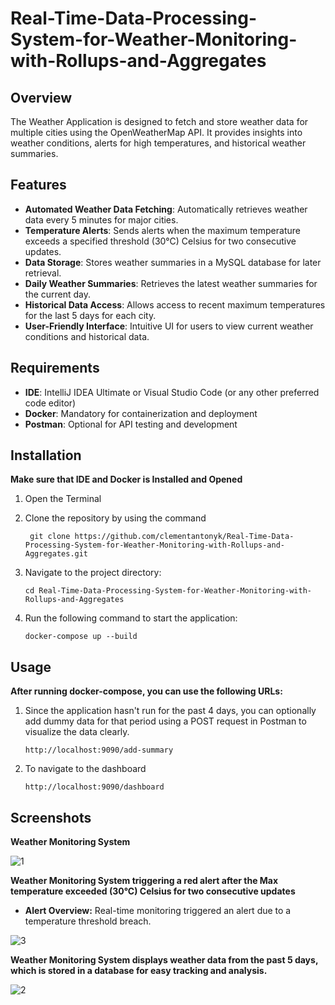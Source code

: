 
# Real-Time-Data-Processing-System-for-Weather-Monitoring-with-Rollups-and-Aggregates

## Overview
The Weather Application is designed to fetch and store weather data for multiple cities using the OpenWeatherMap API. It provides insights into weather conditions, alerts for high temperatures, and historical weather summaries.

## Features
- **Automated Weather Data Fetching**: Automatically retrieves weather data every 5 minutes for major cities.
- **Temperature Alerts**: Sends alerts when the maximum temperature exceeds a specified threshold (30°C) Celsius for two
 consecutive updates.
- **Data Storage**: Stores weather summaries in a MySQL database for later retrieval.
- **Daily Weather Summaries**: Retrieves the latest weather summaries for the current day.
- **Historical Data Access**: Allows access to recent maximum temperatures for the last 5 days for each city.
- **User-Friendly Interface**: Intuitive UI for users to view current weather conditions and historical data.

## Requirements
- **IDE**: IntelliJ IDEA Ultimate or Visual Studio Code (or any other preferred code editor)
- **Docker**: Mandatory for containerization and deployment
- **Postman**: Optional for API testing and development

## Installation

**Make sure that IDE and Docker is Installed and Opened**

 1. Open the Terminal

 2. Clone the repository by using the command
     
     ```
      git clone https://github.com/clementantonyk/Real-Time-Data-Processing-System-for-Weather-Monitoring-with-Rollups-and-Aggregates.git
     ```
     
 3. Navigate to the project directory:
    
    ```
    cd Real-Time-Data-Processing-System-for-Weather-Monitoring-with-Rollups-and-Aggregates
    ``` 

4. Run the following command to start the application:

    ```
    docker-compose up --build
    ```
## Usage

**After running docker-compose, you can use the following URLs:**

 1. Since the application hasn't run for the past 4 days, you can optionally add dummy data for that period using a POST request in Postman to visualize the data clearly.
    
    ```
    http://localhost:9090/add-summary
    ```
 2. To navigate to the dashboard
    
    ```
    http://localhost:9090/dashboard
    ```

## Screenshots

**Weather Monitoring System**

![1](https://github.com/user-attachments/assets/5eebf415-12aa-44a2-8ac4-074669bf6dd3)

**Weather Monitoring System triggering a red alert after the Max temperature exceeded (30°C) Celsius for two
consecutive updates**

- **Alert Overview:** Real-time monitoring triggered an alert due to a temperature threshold breach.

![3](https://github.com/user-attachments/assets/0d6efcff-3725-4998-a61e-e0b5a710942d)

**Weather Monitoring System displays weather data from the past 5 days, which is stored in a database for easy tracking and analysis.**

![2](https://github.com/user-attachments/assets/a7cd3529-09a0-4048-a3ca-3528a61acd79)


